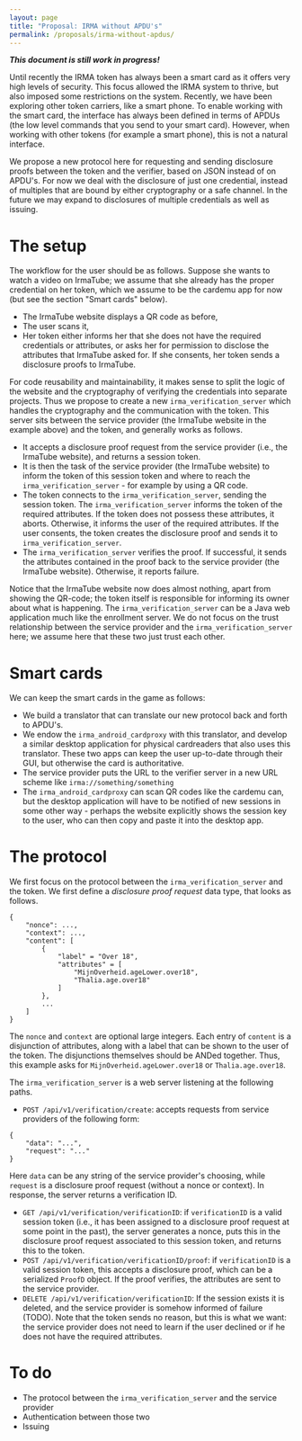 ```yaml
---
layout: page
title: "Proposal: IRMA without APDU's"
permalink: /proposals/irma-without-apdus/
---
```

_**This document is still work in progress!**_


Until recently the IRMA token has always been a smart card as it offers very high levels of security. This focus allowed the IRMA system to thrive, but also imposed some restrictions on the system. Recently, we have been exploring other token carriers, like a smart phone. To enable working with the smart card, the interface has always been defined in terms of APDUs (the low level commands that you send to your smart card). However, when working with other tokens (for example a smart phone), this is not a natural interface.

We propose a new protocol here for requesting and sending disclosure proofs between the token and the verifier, based on JSON instead of on APDU's. For now we deal with the disclosure of just one credential, instead of multiples that are bound by either cryptography or a safe channel. In the future we may expand to disclosures of multiple credentials as well as issuing.

# The setup

The workflow for the user should be as follows. Suppose she wants to watch a video on IrmaTube; we assume that she already has the proper credential on her token, which we assume to be the cardemu app for now (but see the section "Smart cards" below).

* The IrmaTube website displays a QR code as before,
* The user scans it,
* Her token either informs her that she does not have the required credentials or attributes, or asks her for permission to disclose the attributes that IrmaTube asked for. If she consents, her token sends a disclosure proofs to IrmaTube.

For code reusability and maintainability, it makes sense to split the logic of the website and the cryptography of verifying the credentials into separate projects. Thus we propose to create a new `irma_verification_server` which handles the cryptography and the communication with the token. This server sits between the service provider (the IrmaTube website in the example above) and the token, and generally works as follows.

* It accepts a disclosure proof request from the service provider (i.e., the IrmaTube website), and returns a session token.
* It is then the task of the service provider (the IrmaTube website) to inform the token of this session token and where to reach the `irma_verification_server` - for example by using a QR code.
* The token connects to the `irma_verification_server`, sending the session token. The `irma_verification_server` informs the token of the required attributes. If the token does not possess these attributes, it aborts. Otherwise, it informs the user of the required attributes. If the user consents, the token creates the disclosure proof and sends it to `irma_verification_server`.
* The `irma_verification_server` verifies the proof. If successful, it sends the attributes contained in the proof back to the service provider (the IrmaTube website). Otherwise, it reports failure.

Notice that the IrmaTube website now does almost nothing, apart from showing the QR-code; the token itself is responsible for informing its owner about what is happening. The `irma_verification_server` can be a Java web application much like the enrollment server. We do not focus on the trust relationship between the service provider and the `irma_verification_server` here; we assume here that these two just trust each other.

# Smart cards

We can keep the smart cards in the game as follows:

* We build a translator that can translate our new protocol back and forth to APDU's.
* We endow the `irma_android_cardproxy` with this translator, and develop a similar desktop application for physical cardreaders that also uses this translator. These two apps can keep the user up-to-date through their GUI, but otherwise the card is authoritative.
* The service provider puts the URL to the verifier server in a new URL scheme like  `irma://something/something`
* The `irma_android_cardproxy` can scan QR codes like the cardemu can, but the desktop application will have to be notified of new sessions in some other way - perhaps the website explicitly shows the session key to the user, who can then copy and paste it into the desktop app.

# The protocol

We first focus on the protocol between the `irma_verification_server` and the token. We first define a _disclosure proof request_ data type, that looks as follows.

```
{
    "nonce": ...,
    "context": ...,
    "content": [
        {
            "label" = "Over 18",
            "attributes" = [
                "MijnOverheid.ageLower.over18",
                "Thalia.age.over18"
            ]
        },
        ...
    ]
}
```

The `nonce` and `context` are optional large integers. Each entry of `content` is a disjunction of attributes, along with a label that can be shown to the user of the token. The disjunctions themselves should be ANDed together. Thus, this example asks for `MijnOverheid.ageLower.over18` or `Thalia.age.over18`.


The `irma_verification_server` is a web server listening at the following paths.

* `POST /api/v1/verification/create`: accepts requests from service providers of the following form:

```
{
    "data": "...",
    "request": "..."
}
```
Here `data` can be any string of the service provider's choosing, while `request` is a disclosure proof request (without a nonce or context). In response, the server returns a verification ID.

* `GET /api/v1/verification/verificationID`: if `verificationID` is a valid session token (i.e., it has been assigned to a disclosure proof request at some point in the past), the server generates a nonce, puts this in the disclosure proof request associated to this session token, and returns this to the token.
*  `POST /api/v1/verification/verificationID/proof`: if `verificationID` is a valid session token, this accepts a disclosure proof, which can be a serialized `ProofD` object. If the proof verifies, the attributes are sent to the service provider.
*  `DELETE /api/v1/verification/verificationID`: If the session exists it is deleted, and the service provider is somehow informed of failure (TODO). Note that the token sends no reason, but this is what we want: the service provider does not need to learn if the user declined or if he does not have the required attributes.

# To do

* The protocol between the `irma_verification_server` and the service provider
* Authentication between those two
* Issuing
